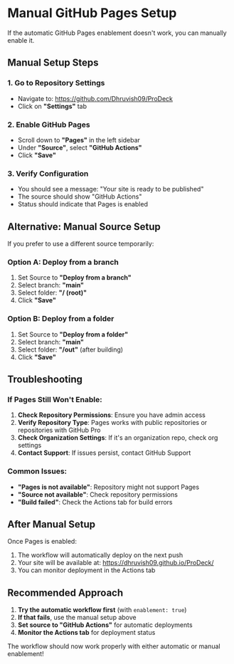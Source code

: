 # Manual GitHub Pages Setup

If the automatic GitHub Pages enablement doesn't work, you can manually enable it.

## Manual Setup Steps

### 1. Go to Repository Settings
- Navigate to: https://github.com/Dhruvish09/ProDeck
- Click on **"Settings"** tab

### 2. Enable GitHub Pages
- Scroll down to **"Pages"** in the left sidebar
- Under **"Source"**, select **"GitHub Actions"**
- Click **"Save"**

### 3. Verify Configuration
- You should see a message: "Your site is ready to be published"
- The source should show "GitHub Actions"
- Status should indicate that Pages is enabled

## Alternative: Manual Source Setup

If you prefer to use a different source temporarily:

### Option A: Deploy from a branch
1. Set Source to **"Deploy from a branch"**
2. Select branch: **"main"**
3. Select folder: **"/ (root)"**
4. Click **"Save"**

### Option B: Deploy from a folder
1. Set Source to **"Deploy from a folder"**
2. Select branch: **"main"**
3. Select folder: **"/out"** (after building)
4. Click **"Save"**

## Troubleshooting

### If Pages Still Won't Enable:
1. **Check Repository Permissions**: Ensure you have admin access
2. **Verify Repository Type**: Pages works with public repositories or repositories with GitHub Pro
3. **Check Organization Settings**: If it's an organization repo, check org settings
4. **Contact Support**: If issues persist, contact GitHub Support

### Common Issues:
- **"Pages is not available"**: Repository might not support Pages
- **"Source not available"**: Check repository permissions
- **"Build failed"**: Check the Actions tab for build errors

## After Manual Setup

Once Pages is enabled:
1. The workflow will automatically deploy on the next push
2. Your site will be available at: https://dhruvish09.github.io/ProDeck/
3. You can monitor deployment in the Actions tab

## Recommended Approach

1. **Try the automatic workflow first** (with `enablement: true`)
2. **If that fails**, use the manual setup above
3. **Set source to "GitHub Actions"** for automatic deployments
4. **Monitor the Actions tab** for deployment status

The workflow should now work properly with either automatic or manual enablement!

